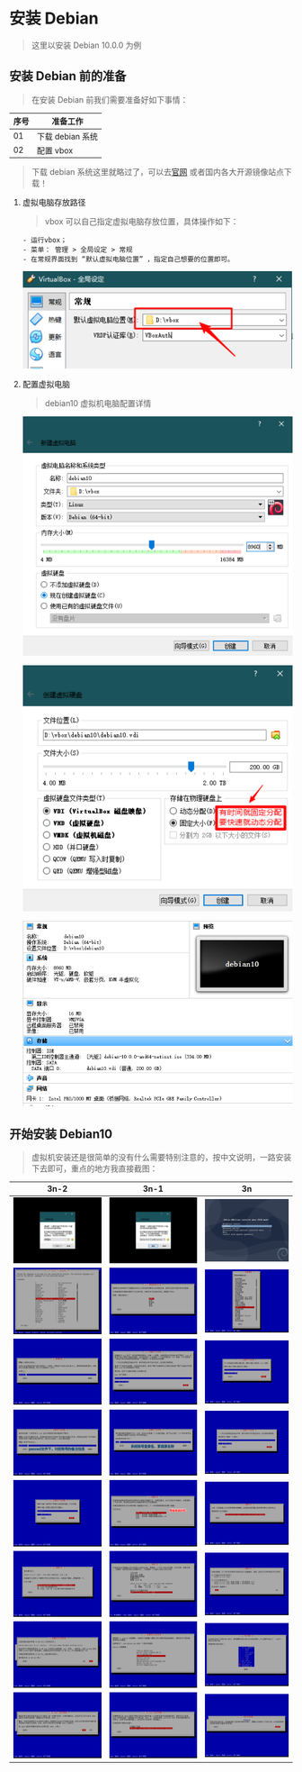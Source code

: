 # 安装 Debian

> 这里以安装 Debian 10.0.0 为例

## 安装 Debian 前的准备

> 在安装 Debian 前我们需要准备好如下事情：

| 序号 | 准备工作         |
| ---- | ---------------- |
| 01   | 下载 debian 系统 |
| 02   | 配置 vbox        |

> 下载 debian 系统这里就略过了，可以去[官网](https://www.debian.org/) 或者国内各大开源镜像站点下载！

1. 虚拟电脑存放路径

   > vbox 可以自己指定虚拟电脑存放位置，具体操作如下：

   ```text
   - 运行vbox；
   - 菜单： 管理 > 全局设定 > 常规
   - 在常规界面找到 “默认虚拟电脑位置” ，指定自己想要的位置即可。
   ```

   ![默认虚拟电脑位置](./static/02/默认虚拟电脑位置.png)

2. 配置虚拟电脑

   > debian10 虚拟机电脑配置详情

   ![debian10虚拟电脑配置-01](./static/02/debian10虚拟电脑配置-01.png)

   ![debian10虚拟电脑配置-02](./static/02/debian10虚拟电脑配置-02.png)

   ![debian10虚拟电脑配置-03](./static/02/debian10虚拟电脑配置-03.png)

## 开始安装 Debian10

> 虚拟机安装还是很简单的没有什么需要特别注意的，按中文说明，一路安装下去即可，重点的地方我直接截图：

| 3n-2                                       | 3n-1                                       | 3n                                         |
| ------------------------------------------ | ------------------------------------------ | ------------------------------------------ |
| ![安装Debian10](./static/02/debian/01.png) | ![安装Debian10](./static/02/debian/02.png) | ![安装Debian10](./static/02/debian/03.png) |
| ![安装Debian10](./static/02/debian/04.png) | ![安装Debian10](./static/02/debian/05.png) | ![安装Debian10](./static/02/debian/06.png) |
| ![安装Debian10](./static/02/debian/07.png) | ![安装Debian10](./static/02/debian/08.png) | ![安装Debian10](./static/02/debian/09.png) |
| ![安装Debian10](./static/02/debian/10.png) | ![安装Debian10](./static/02/debian/11.png) | ![安装Debian10](./static/02/debian/12.png) |
| ![安装Debian10](./static/02/debian/13.png) | ![安装Debian10](./static/02/debian/14.png) | ![安装Debian10](./static/02/debian/15.png) |
| ![安装Debian10](./static/02/debian/16.png) | ![安装Debian10](./static/02/debian/17.png) | ![安装Debian10](./static/02/debian/18.png) |
| ![安装Debian10](./static/02/debian/19.png) | ![安装Debian10](./static/02/debian/20.png) | ![安装Debian10](./static/02/debian/21.png) |
| ![安装Debian10](./static/02/debian/22.png) | ![安装Debian10](./static/02/debian/23.png) | ![安装Debian10](./static/02/debian/24.png) |
